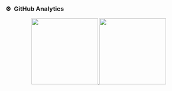 ### ⚙️ &nbsp;GitHub Analytics

<p align="center">
<a href="https://github.com/gtz123456">
  <img height="180em" src="https://github-readme-stats-eight-theta.vercel.app/api?username=gtz123456&show_icons=true&theme=algolia&include_all_commits=true&count_private=true"/>
  <img height="180em" src="https://github-readme-stats-eight-theta.vercel.app/api/top-langs/?username=gtz123456&layout=compact&langs_count=8&theme=algolia"/>
</a>
</p>
